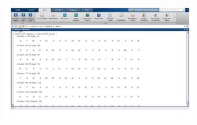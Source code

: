 ![](https://github.com/28Ritu/Apoptotic-Cell-Death/blob/master/Screenshot%20from%202018-05-05%2001:25:12.png)
